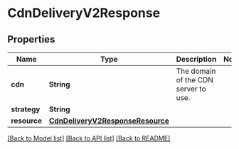 # CdnDeliveryV2Response

## Properties
Name | Type | Description | Notes
------------ | ------------- | ------------- | -------------
**cdn** | **String** | The domain of the CDN server to use. | 
**strategy** | **String** |  | 
**resource** | [**CdnDeliveryV2ResponseResource**](CdnDeliveryV2ResponseResource.md) |  | 

[[Back to Model list]](../README.md#documentation-for-models) [[Back to API list]](../README.md#documentation-for-api-endpoints) [[Back to README]](../README.md)


